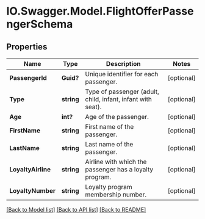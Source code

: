 # IO.Swagger.Model.FlightOfferPassengerSchema
## Properties

Name | Type | Description | Notes
------------ | ------------- | ------------- | -------------
**PassengerId** | **Guid?** | Unique identifier for each passenger. | [optional] 
**Type** | **string** | Type of passenger (adult, child, infant, infant with seat). | [optional] 
**Age** | **int?** | Age of the passenger. | [optional] 
**FirstName** | **string** | First name of the passenger. | [optional] 
**LastName** | **string** | Last name of the passenger. | [optional] 
**LoyaltyAirline** | **string** | Airline with which the passenger has a loyalty program. | [optional] 
**LoyaltyNumber** | **string** | Loyalty program membership number. | [optional] 

[[Back to Model list]](../README.md#documentation-for-models) [[Back to API list]](../README.md#documentation-for-api-endpoints) [[Back to README]](../README.md)

